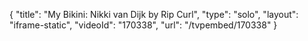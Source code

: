 {
    "title": "My Bikini: Nikki van Dijk by Rip Curl",
    "type": "solo",
    "layout": "iframe-static",
    "videoId": "170338",
    "url": "\/tvpembed\/170338"
}